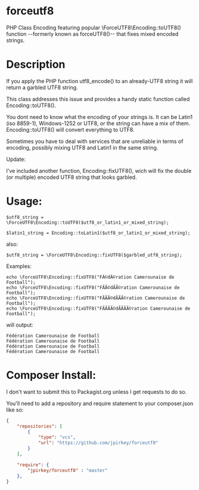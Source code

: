 forceutf8
=========

PHP Class Encoding featuring popular \ForceUTF8\Encoding::toUTF8() function --formerly known as forceUTF8()-- that fixes mixed encoded strings.

Description
===========

If you apply the PHP function utf8_encode() to an already-UTF8 string it will return a garbled UTF8 string.

This class addresses this issue and provides a handy static function called Encoding::toUTF8().

You dont need to know what the encoding of your strings is. It can be Latin1 (iso 8859-1), Windows-1252 or UTF8, or the string can have a mix of them. Encoding::toUTF8() will convert everything to UTF8.

Sometimes you have to deal with services that are unreliable in terms of encoding, possibly mixing UTF8 and Latin1 in the same string.

Update:

I've included another function, Encoding::fixUTF8(), wich will fix the double (or multiple) encoded UTF8 string that looks garbled.

Usage:
======

    $utf8_string = \ForceUTF8\Encoding::toUTF8($utf8_or_latin1_or_mixed_string);

    $latin1_string = Encoding::toLatin1($utf8_or_latin1_or_mixed_string);

also:

    $utf8_string = \ForceUTF8\Encoding::fixUTF8($garbled_utf8_string);

Examples:

    echo \ForceUTF8\Encoding::fixUTF8("FÃ©dÃ©ration Camerounaise de Football");
    echo \ForceUTF8\Encoding::fixUTF8("FÃÃ©dÃÃ©ration Camerounaise de Football");
    echo \ForceUTF8\Encoding::fixUTF8("FÃÃÃ©dÃÃÃ©ration Camerounaise de Football");
    echo \ForceUTF8\Encoding::fixUTF8("FÃÃÃÃ©dÃÃÃÃ©ration Camerounaise de Football");

will output:

    Fédération Camerounaise de Football
    Fédération Camerounaise de Football
    Fédération Camerounaise de Football
    Fédération Camerounaise de Football

Composer Install:
=================

I don't want to submit this to Packagist.org unless I get requests to do so.

You'll need to add a repository and require statement to your composer.json like so:

```json
{
    "repositories": [
        {
            "type": "vcs",
            "url": "https://github.com/jpirkey/forceutf8"
        }
    ],

    "require": {
        "jpirkey/forceutf8" : "master"
    },
}

```


